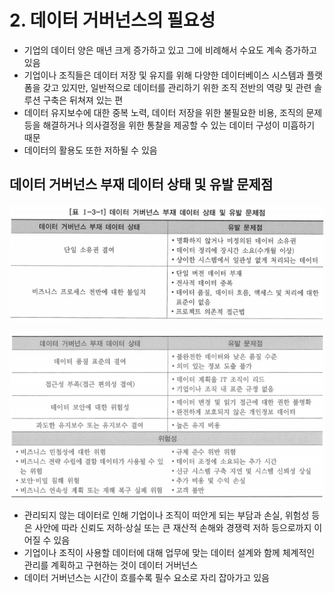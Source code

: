 # 2. 데이터 거버넌스의 필요성

- 기업의 데이터 양은 매년 크게 증가하고 있고 그에 비례해서 수요도 계속 증가하고 있음
- 기업이나 조직들은 데이터 저장 및 유지를 위해 다양한 데이터베이스 시스템과 플랫폼을 갖고 있지만, 일반적으로 데이터를 관리하기 위한 조직 전반의 역량 및 관련 솔루션 구축은 뒤쳐져 있는 편
- 데이터 유지보수에 대한 중복 노력, 데이터 저장을 위한 불필요한 비용, 조직의 문제 등을 해결하거나 의사결정을 위한 통찰을 제공할 수 있는 데이터 구성이 미흡하기 때문
- 데이터의 활용도 또한 저하될 수 있음

## 데이터 거버넌스 부재 데이터 상태 및 유발 문제점

![dgProblem_1](dgProblem_1.png)

![dgProblem_2](dgProblem_2.png)

- 관리되지 않는 데이터로 인해 기업이나 조직이 떠안게 되는 부담과 손실, 위험성 등은 사안에 따라 신뢰도 저하·상실 또는 큰 재산적 손해와 경쟁력 저하 등으로까지 이어질 수 있음
- 기업이나 조직이 사용할 데이터에 대해 업무에 맞는 데이터 설계와 함께 체계적인 관리를 계획하고 구현하는 것이 데이터 거버넌스
- 데이터 거버넌스는 시간이 흐를수록 필수 요소로 자리 잡아가고 있음
